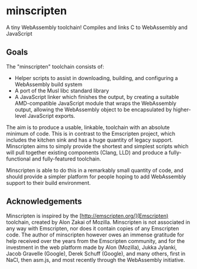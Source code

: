# minscripten
A tiny WebAssembly toolchain! Compiles and links C to WebAssembly and JavaScript

## Goals

The "minscripten" toolchain consists of:
* Helper scripts to assist in downloading, building, and configuring a WebAssembly build system
* A port of the Musl libc standard library
* A JavaScript linker which finishes the output, by creating a suitable AMD-compatible JavaScript module that wraps the WebAssembly output, allowing the WebAssembly object to be encapsulated by higher-level JavaScript exports.

The aim is to produce a usable, linkable, toolchain with an absolute minimum of code. This is in contrast to the Emscripten project, which includes the kitchen sink and has a huge quantity of legacy support. Minscripten aims to simply provide the shortest and simplest scripts which will pull together existing components (Clang, LLD) and produce a fully-functional and fully-featured toolchain.

Minscripten is able to do this in a remarkably small quantity of code, and should provide a simpler platform for people hoping to add WebAssembly support to their build environment.

## Acknowledgements

Minscripten is inspired by the [http://emscripten.org/](Emscripten) toolchain, created by Alon Zakai of Mozilla. Minscripten is not associated in any way with Emscripten, nor does it contain copies of any Emscripten code. The author of minscripten however owes an immense gratitude for help received over the years from the Emscripten community, and for the investment in the web platform made by Alon (Mozilla), Jukka Jylanki, Jacob Gravelle (Google), Derek Schuff (Google), and many others, first in NaCl, then asm.js, and most recently through the WebAssembly initiative.
